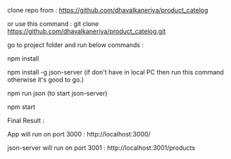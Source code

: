 clone repo from : https://github.com/dhavalkaneriya/product_catelog
 
or use this command : git clone https://github.com/dhavalkaneriya/product_catelog.git
 
go to project folder and run below commands :
 
 npm install
 
 npm install -g json-server (if don't have in local PC then run this command otherwise it's good to go.)
 
 npm run json (to start json-server)
 
 npm start
 
 Final Result :
 
 App will run on port 3000 : http://localhost:3000/
 
 json-server will run on port 3001 : http://localhost:3001/products